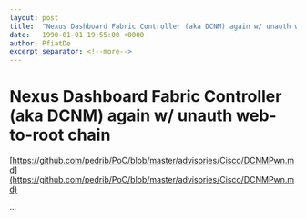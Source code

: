 ```yaml
---
layout: post
title:  "Nexus Dashboard Fabric Controller (aka DCNM) again w/ unauth web-to-root chain"
date:   1990-01-01 19:55:00 +0000
author: PfiatDe
excerpt_separator: <!--more-->
---
```


# Nexus Dashboard Fabric Controller (aka DCNM) again w/ unauth web-to-root chain

[https://github.com/pedrib/PoC/blob/master/advisories/Cisco/DCNMPwn.md](https://github.com/pedrib/PoC/blob/master/advisories/Cisco/DCNMPwn.md)

...
<!--more-->
